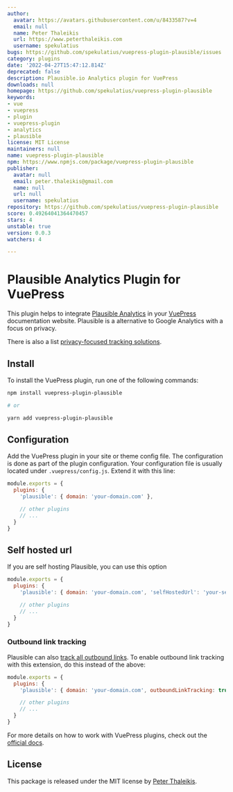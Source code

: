 ```yaml
---
author:
  avatar: https://avatars.githubusercontent.com/u/8433587?v=4
  email: null
  name: Peter Thaleikis
  url: https://www.peterthaleikis.com
  username: spekulatius
bugs: https://github.com/spekulatius/vuepress-plugin-plausible/issues
category: plugins
date: '2022-04-27T15:47:12.814Z'
deprecated: false
description: Plausible.io Analytics plugin for VuePress
downloads: null
homepage: https://github.com/spekulatius/vuepress-plugin-plausible
keywords:
- vue
- vuepress
- plugin
- vuepress-plugin
- analytics
- plausible
license: MIT License
maintainers: null
name: vuepress-plugin-plausible
npm: https://www.npmjs.com/package/vuepress-plugin-plausible
publisher:
  avatar: null
  email: peter.thaleikis@gmail.com
  name: null
  url: null
  username: spekulatius
repository: https://github.com/spekulatius/vuepress-plugin-plausible
score: 0.49264041364470457
stars: 4
unstable: true
version: 0.0.3
watchers: 4

---
```


# Plausible Analytics Plugin for VuePress

This plugin helps to integrate [Plausible Analytics](https://plausible.io/) in your [VuePress](https://vuepress.vuejs.org/) documentation website. Plausible is a alternative to Google Analytics with a focus on privacy.

There is also a list [privacy-focused tracking solutions](https://github.com/spekulatius/awesome-privacy-friendly-web-analytics).


## Install

To install the VuePress plugin, run one of the following commands:

```sh
npm install vuepress-plugin-plausible

# or

yarn add vuepress-plugin-plausible
```


## Configuration

Add the VuePress plugin in your site or theme config file. The configuration is done as part of the plugin configuration. Your configuration file is usually located under `.vuepress/config.js`. Extend it with this line:

```js
module.exports = {
  plugins: {
    'plausible': { domain: 'your-domain.com' },

    // other plugins
    // ...
  }
}
```

## Self hosted url

If you are self hosting Plausible, you can use this option

```js
module.exports = {
  plugins: {
    'plausible': { domain: 'your-domain.com', 'selfHostedUrl': 'your-self-hosted-domain-url' },

    // other plugins
    // ...
  }
}
```

### Outbound link tracking

Plausible can also [track all outbound links](https://plausible.io/docs/outbound-link-click-tracking). To enable outbound link tracking with this extension, do this instead of the above:

```js
module.exports = {
  plugins: {
    'plausible': { domain: 'your-domain.com', outboundLinkTracking: true },

    // other plugins
    // ...
  }
}
```

For more details on how to work with VuePress plugins, check out the [official docs](https://vuepress.vuejs.org/plugin/using-a-plugin.html).


## License

This package is released under the MIT license by [Peter Thaleikis](https://peterthaleikis.com).
